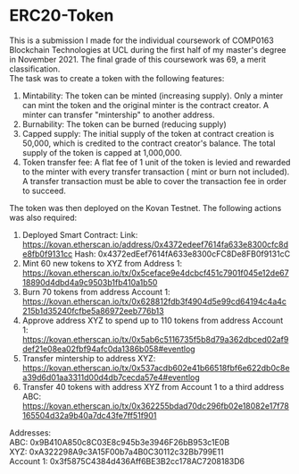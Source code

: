 # ERC20-Token
This is a submission I made for the individual coursework of COMP0163 Blockchain Technologies at UCL during the first half of my master's degree in November 2021. The final grade of this coursework was 69, a merit classification.\
The task was to create a token with the following features:
1. Mintability: The token can be minted (increasing supply). Only a minter can mint the token and the original minter is the contract creator. A minter can transfer "mintership" to another address.
2. Burnability: The token can be burned (reducing supply)
3. Capped supply: The initial supply of the token at contract creation is 50,000, which is credited to the contract creator's balance. The total supply of the token is capped at 1,000,000.
4. Token transfer fee: A flat fee of 1 unit of the token is levied and rewarded to the minter with every transfer transaction ( mint or burn not included). A transfer transaction must be able to cover the transaction fee in order to succeed.

The token was then deployed on the Kovan Testnet. The following actions was also required: 

1. Deployed Smart Contract: 
  Link: https://kovan.etherscan.io/address/0x4372edeef7614fa633e8300cfc8de8fb0f9131cc 
  Hash: 0x4372edEef7614fA633e8300cFC8De8FB0f9131cC
2. Mint 60 new tokens to XYZ from Address 1:
  https://kovan.etherscan.io/tx/0x5ceface9e4dcbcf451c7901f045e12de6718890d4dbd4a9c9503b1fb410a1b50
3. Burn 70 tokens from address Account 1: 
  https://kovan.etherscan.io/tx/0x628812fdb3f4904d5e99cd64194c4a4c215b1d35240fcfbe5a86972eeb776b13
4. Approve address XYZ to spend up to 110 tokens from address Account 1:
  https://kovan.etherscan.io/tx/0x5ab6c5116735f5b8d79a362dbced02af9def21e08ea02fbf94afc0da1386b058#eventlog
5. Transfer mintership to address XYZ:
  https://kovan.etherscan.io/tx/0x537acdb602e41b66518fbf6e622db0c8ea39d6d01aa3311d00d4db7cecda57e4#eventlog
6. Transfer 40 tokens with address XYZ from Account 1 to a third address ABC:
  https://kovan.etherscan.io/tx/0x362255bdad70dc296fb02e18082e17f78165504d32a9b40a7dc43fe7ff51f901
  
Addresses:\
ABC: 0x9B410A850c8C03E8c945b3e3946F26bB953c1E0B \
XYZ: 0xA322298A9c3A15F00b7a4B0C30112c32Bb799E11 \
Account 1: 0x3f5875C4384d436Aff6BE3B2cc178AC7208183D6 
